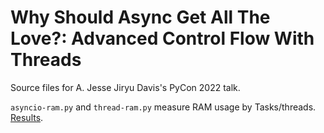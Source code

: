 # Why Should Async Get All The Love?: Advanced Control Flow With Threads

Source files for A. Jesse Jiryu Davis's PyCon 2022 talk.

`asyncio-ram.py` and `thread-ram.py` measure RAM usage by Tasks/threads.
[Results](https://docs.google.com/spreadsheets/d/15Y_t-Np96vwVikKeeNRxpReycN8RGbdAP3mgJ2kJd-Q/edit?usp=sharing).

